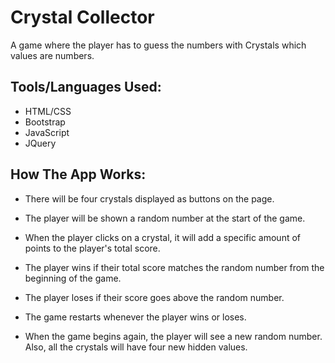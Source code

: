 # Crystal Collector
A game where the player has to guess the numbers with Crystals which values are numbers.


## Tools/Languages Used:
- HTML/CSS
- Bootstrap
- JavaScript  
- JQuery

## How The App Works:

- There will be four crystals displayed as buttons on the page.

- The player will be shown a random number at the start of the game.

- When the player clicks on a crystal, it will add a specific amount of points to the player's total score.

- The player wins if their total score matches the random number from the beginning of the game.

- The player loses if their score goes above the random number.

- The game restarts whenever the player wins or loses.

- When the game begins again, the player will see a new random number. Also, all the crystals will have four new hidden values.


